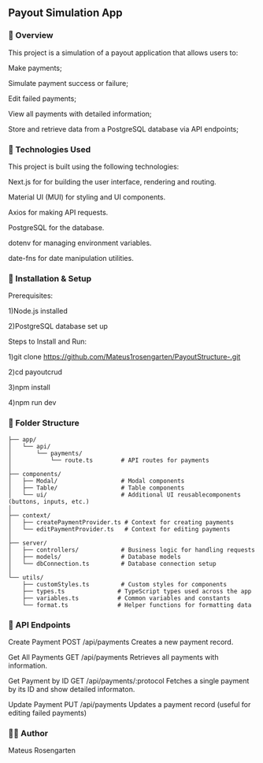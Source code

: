 ## Payout Simulation App ##
### 📌 Overview ###
This project is a simulation of a payout application that allows users to:

Make payments;

Simulate payment success or failure;

Edit failed payments;

View all payments with detailed information;

Store and retrieve data from a PostgreSQL database via API endpoints;

### 🚀 Technologies Used ### 
This project is built using the following technologies:

Next.js for for building the user interface, rendering and routing.

Material UI (MUI) for styling and UI components.

Axios for making API requests.

PostgreSQL for the database.

dotenv for managing environment variables.

date-fns for date manipulation utilities.

### 🔧 Installation & Setup ### 
Prerequisites:

1)Node.js installed

2)PostgreSQL database set up

Steps to Install and Run:

1)git clone https://github.com/Mateus1rosengarten/PayoutStructure-.git

2)cd payoutcrud

3)npm install

4)npm run dev

### 📡 Folder Structure  ### 
``` │
├── app/
│   └── api/
│       └── payments/
│           └── route.ts        # API routes for payments
│
├── components/
│   ├── Modal/                  # Modal components
│   ├── Table/                  # Table components
│   └── ui/                     # Additional UI reusablecomponents (buttons, inputs, etc.)
│
├── context/
│   ├── createPaymentProvider.ts # Context for creating payments
│   └── editPaymentProvider.ts   # Context for editing payments
│
├── server/
│   ├── controllers/            # Business logic for handling requests
│   ├── models/                 # Database models
│   └── dbConnection.ts         # Database connection setup
│
└── utils/
    ├── customStyles.ts         # Custom styles for components
    ├── types.ts               # TypeScript types used across the app
    ├── variables.ts           # Common variables and constants
    └── format.ts              # Helper functions for formatting data
```


### 📡 API Endpoints ### 
Create Payment
POST /api/payments Creates a new payment record.

Get All Payments
GET /api/payments Retrieves all payments with information.

Get Payment by ID
GET /api/payments/:protocol Fetches a single payment by its ID and show detailed informaton.

Update Payment
PUT /api/payments Updates a payment record (useful for editing failed payments)

### 👨‍💻 Author ###
Mateus Rosengarten
